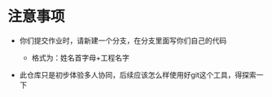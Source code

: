 # 注意事项

- 你们提交作业时，请新建一个分支，在分支里面写你们自己的代码
    - 格式为：姓名首字母+工程名字

- 此仓库只是初步体验多人协同，后续应该怎么样使用好git这个工具，得探索一下
